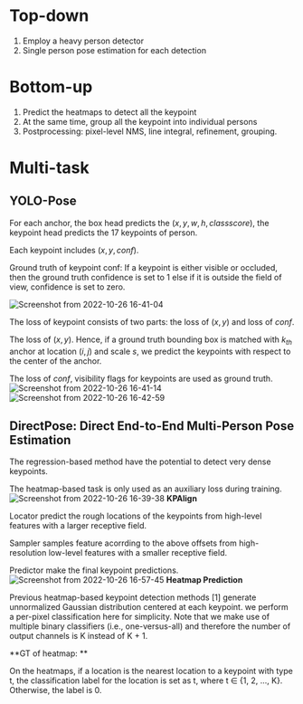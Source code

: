 # Top-down
1. Employ a heavy person detector
2. Single person pose estimation for each detection

# Bottom-up
1. Predict the heatmaps to detect all the keypoint
2. At the same time, group all the keypoint into individual persons
3. Postprocessing: pixel-level NMS, line integral, refinement, grouping.

# Multi-task
## YOLO-Pose
For each anchor, the box head predicts the $(x,y,w,h,class score)$, the keypoint head predicts the 17 keypoints of person.

Each keypoint includes $(x,y,conf)$. 

Ground truth of keypoint conf: If a keypoint is either visible or occluded, then the ground truth confidence is set to 1 else if it is outside the field of view, confidence is set to zero.

![Screenshot from 2022-10-26 16-41-04](https://user-images.githubusercontent.com/67272893/197978288-02aeac17-d291-422a-8fc5-e031cd1b63ba.png)


The loss of keypoint consists of two parts: the loss of $(x,y)$ and loss of $conf$.

The loss of $(x,y)$. Hence, if a ground truth bounding box is matched with $k_{th}$ anchor at location $(i,j)$ and scale $s$, we predict the keypoints with respect to the center of the anchor. 

The loss of $conf$, visibility flags for keypoints are used as ground truth.
![Screenshot from 2022-10-26 16-41-14](https://user-images.githubusercontent.com/67272893/197978359-e8c73af9-95e4-4f9d-b710-2ef449e7a036.png)
![Screenshot from 2022-10-26 16-42-59](https://user-images.githubusercontent.com/67272893/197978695-cceee35a-c65a-4c16-9379-c6ef826513dd.png)


## DirectPose: Direct End-to-End Multi-Person Pose Estimation
The regression-based method have the potential to detect very dense keypoints.

The heatmap-based task is only used as an auxiliary loss during training.
![Screenshot from 2022-10-26 16-39-38](https://user-images.githubusercontent.com/67272893/197977999-b29e71e6-800c-49c6-98e3-9943052be71b.png)
**KPAlign**

Locator predict the rough locations of the keypoints from high-level features with a larger receptive field.

Sampler samples feature acorrding to the above offsets from high-resolution low-level features with a smaller receptive field.

Predictor make the final keypoint predictions.
![Screenshot from 2022-10-26 16-57-45](https://user-images.githubusercontent.com/67272893/197982412-af2fc4c1-495b-47c3-9534-1fc0228f52d0.png)
**Heatmap Prediction**

Previous heatmap-based keypoint detection methods [1] generate unnormalized Gaussian distribution centered at each keypoint. we perform a per-pixel classification here for simplicity. Note that we make use of multiple binary classifiers (i.e., one-versus-all) and therefore the number of output channels is K instead of K + 1.

**GT of heatmap: **

On the heatmaps, if a location is the nearest location to a keypoint with type t, the classification label for the location is set as t, where t ∈ {1, 2, ..., K}. Otherwise, the label is 0.

